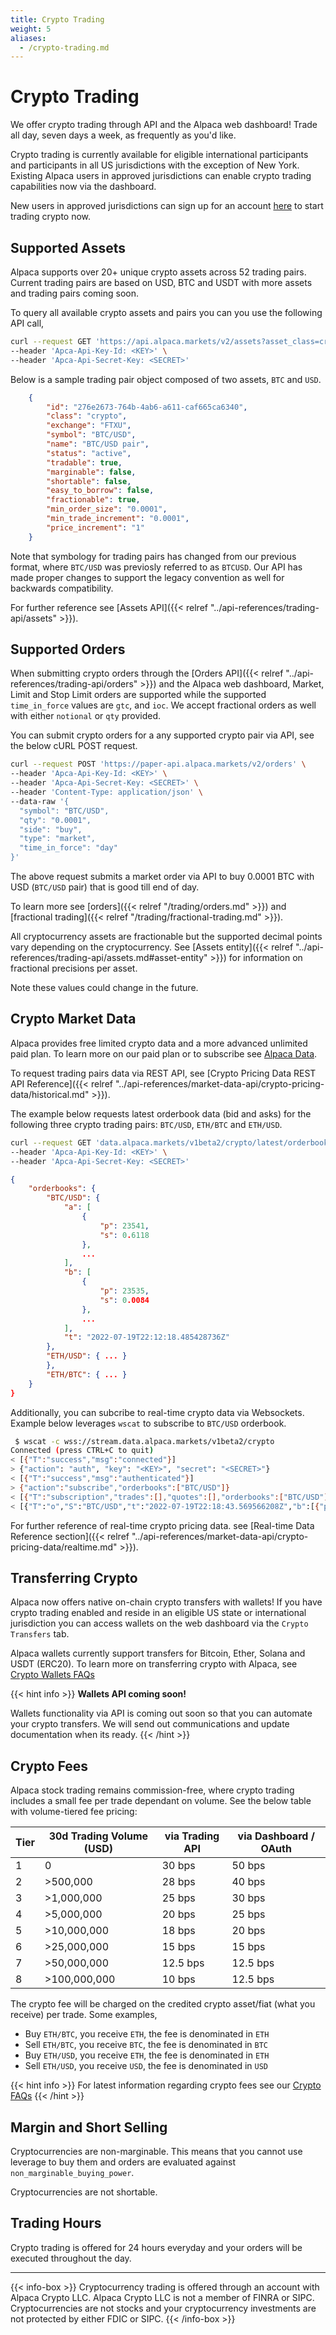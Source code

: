 ```yaml
---
title: Crypto Trading
weight: 5
aliases:
  - /crypto-trading.md
---
```


# Crypto Trading

We offer crypto trading through API and the Alpaca web dashboard! Trade all day, seven days a week, as frequently as you'd like.

Crypto trading is currently available for eligible international participants and participants in all US jurisdictions with the exception of New York. Existing Alpaca users in approved jurisdictions can enable crypto trading capabilities now via the dashboard.

New users in approved jurisdictions can sign up for an account [here](https://app.alpaca.markets/signup) to start trading crypto now.

## Supported Assets

Alpaca supports over 20+ unique crypto assets across 52 trading pairs. Current trading pairs are based on USD, BTC and USDT with more assets and trading pairs coming soon.

To query all available crypto assets and pairs you can you use the following API call,

```bash
curl --request GET 'https://api.alpaca.markets/v2/assets?asset_class=crypto' \
--header 'Apca-Api-Key-Id: <KEY>' \
--header 'Apca-Api-Secret-Key: <SECRET>'
```

Below is a sample trading pair object composed of two assets, `BTC` and `USD`.

```json
    {
        "id": "276e2673-764b-4ab6-a611-caf665ca6340",
        "class": "crypto",
        "exchange": "FTXU",
        "symbol": "BTC/USD",
        "name": "BTC/USD pair",
        "status": "active",
        "tradable": true,
        "marginable": false,
        "shortable": false,
        "easy_to_borrow": false,
        "fractionable": true,
        "min_order_size": "0.0001",
        "min_trade_increment": "0.0001",
        "price_increment": "1"
    }
```

Note that symbology for trading pairs has changed from our previous format, where `BTC/USD` was previosly referred to as `BTCUSD`. Our API has made proper changes to support the legacy convention as well for backwards compatibility.

For further reference see [Assets API]({{< relref "../api-references/trading-api/assets" >}}).



## Supported Orders

When submitting crypto orders through the [Orders API]({{< relref "../api-references/trading-api/orders" >}}) and the Alpaca web dashboard, Market, Limit and Stop Limit orders are supported while the supported
`time_in_force` values are `gtc`, and `ioc`. We accept fractional
orders as well with either `notional` or `qty` provided.

You can submit crypto orders for a any supported crypto pair via API, see the below cURL POST request.

```bash
curl --request POST 'https://paper-api.alpaca.markets/v2/orders' \
--header 'Apca-Api-Key-Id: <KEY>' \
--header 'Apca-Api-Secret-Key: <SECRET>' \
--header 'Content-Type: application/json' \
--data-raw '{
  "symbol": "BTC/USD",
  "qty": "0.0001",
  "side": "buy",
  "type": "market",
  "time_in_force": "day"
}'
```

The above request submits a market order via API to buy 0.0001 BTC with USD (`BTC/USD` pair) that is good till end of day.

To learn more see [orders]({{< relref "/trading/orders.md" >}}) and [fractional trading]({{< relref "/trading/fractional-trading.md" >}}).

All cryptocurrency assets are fractionable but the supported decimal points vary depending on the cryptocurrency. See [Assets entity]({{< relref "../api-references/trading-api/assets.md#asset-entity" >}}) for information on fractional precisions per asset.

Note these values could change in the future.

## Crypto Market Data

Alpaca provides free limited crypto data and a more advanced unlimited paid plan. To learn more on our paid plan or to subscribe see [Alpaca Data](https://alpaca.markets/data).

To request trading pairs data via REST API, see [Crypto Pricing Data REST API Reference]({{< relref "../api-references/market-data-api/crypto-pricing-data/historical.md" >}}).

The example below requests latest orderbook data (bid and asks) for the following three crypto trading pairs: `BTC/USD`, `ETH/BTC` and `ETH/USD`.

```bash
curl --request GET 'data.alpaca.markets/v1beta2/crypto/latest/orderbooks?symbols=BTC/USD,ETH/BTC,ETH/USD' \
--header 'Apca-Api-Key-Id: <KEY>' \
--header 'Apca-Api-Secret-Key: <SECRET>'
```

```json
{
    "orderbooks": {
        "BTC/USD": {
            "a": [
                {
                    "p": 23541,
                    "s": 0.6118
                },
                ...
            ],
            "b": [
                {
                    "p": 23535,
                    "s": 0.0084
                },
                ...
            ],
            "t": "2022-07-19T22:12:18.485428736Z"
        },
        "ETH/USD": { ... }
        },
        "ETH/BTC": { ... }
    }
}
```

Additionally, you can subcribe to real-time crypto data via Websockets. Example below leverages `wscat` to subscribe to `BTC/USD` orderbook.

```bash
 $ wscat -c wss://stream.data.alpaca.markets/v1beta2/crypto
Connected (press CTRL+C to quit)
< [{"T":"success","msg":"connected"}]
> {"action": "auth", "key": "<KEY>", "secret": "<SECRET>"}
< [{"T":"success","msg":"authenticated"}]
> {"action":"subscribe","orderbooks":["BTC/USD"]}
< [{"T":"subscription","trades":[],"quotes":[],"orderbooks":["BTC/USD"],"bars":[],"updatedBars":[],"dailyBars":[]}]
< [{"T":"o","S":"BTC/USD","t":"2022-07-19T22:18:43.569566208Z","b":[{"p":23475,"s":0.124},{"p":23474,"s":0.2129},{"...
```

For further reference of real-time crypto pricing data. see [Real-time Data Reference section]({{< relref "../api-references/market-data-api/crypto-pricing-data/realtime.md" >}}).

## Transferring Crypto

Alpaca now offers native on-chain crypto transfers with wallets! If you have crypto trading enabled and reside in an eligible US state or international jurisdiction you can access wallets on the web dashboard via the `Crypto Transfers` tab.

Alpaca wallets currently support transfers for Bitcoin, Ether, Solana and USDT (ERC20). To learn more on transferring crypto with Alpaca, see [Crypto Wallets FAQs](https://alpaca.markets/support/alpaca-crypto-coin-pair-faq/)

{{< hint info >}}
**Wallets API coming soon!**  

Wallets functionality via API is coming out soon so that you can automate your crypto transfers. We will send out communications and update documentation when its ready.
{{< /hint >}}

## Crypto Fees

Alpaca stock trading remains commission-free, where crypto trading includes a small fee per trade dependant on volume. See the below table with volume-tiered fee pricing:

| **Tier** | **30d Trading Volume (USD)** | **via Trading API** | **via Dashboard / OAuth** |
| -------- |----------------------------- | ------------------- | ------------------------- |
|    1   |            0               |     30 bps      |          50 bps       |
|    2   |        >500,000            |     28 bps      |          40 bps       |
|    3   |       >1,000,000           |     25 bps      |          30 bps       |
|    4   |       >5,000,000           |     20 bps      |          25 bps       |
|    5   |       >10,000,000          |     18 bps      |          20 bps       |
|    6   |       >25,000,000          |     15 bps      |          15 bps       |
|    7   |       >50,000,000          |   12.5 bps      |        12.5 bps       |
|    8   |       >100,000,000         |     10 bps      |        12.5 bps       |

The crypto fee will be charged on the credited crypto asset/fiat (what you receive) per trade. Some examples,

- Buy `ETH/BTC`, you receive `ETH`, the fee is denominated in `ETH`
- Sell `ETH/BTC`, you receive `BTC`, the fee is denominated in `BTC`
- Buy `ETH/USD`, you receive `ETH`, the fee is denominated in `ETH`
- Sell `ETH/USD`, you receive `USD`, the fee is denominated in `USD`

{{< hint info >}}
For latest information regarding crypto fees see our [Crypto FAQs](https://alpaca.markets/support/alpaca-crypto-coin-pair-faq/)
{{< /hint >}}

## Margin and Short Selling

Cryptocurrencies are non-marginable. This means that you cannot use leverage to
buy them and orders are evaluated against `non_marginable_buying_power`.

Cryptocurrencies are not shortable.

## Trading Hours

Crypto trading is offered for 24 hours everyday and your orders will be executed
throughout the day.

---

{{< info-box >}} Cryptocurrency trading is offered through an account with
Alpaca Crypto LLC. Alpaca Crypto LLC is not a member of FINRA or SIPC.
Cryptocurrencies are not stocks and your cryptocurrency investments are not
protected by either FDIC or SIPC. {{< /info-box >}}
